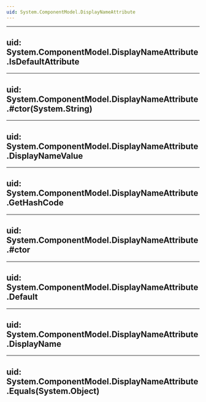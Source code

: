 ```yaml
---
uid: System.ComponentModel.DisplayNameAttribute
---
```


---
uid: System.ComponentModel.DisplayNameAttribute.IsDefaultAttribute
---

---
uid: System.ComponentModel.DisplayNameAttribute.#ctor(System.String)
---

---
uid: System.ComponentModel.DisplayNameAttribute.DisplayNameValue
---

---
uid: System.ComponentModel.DisplayNameAttribute.GetHashCode
---

---
uid: System.ComponentModel.DisplayNameAttribute.#ctor
---

---
uid: System.ComponentModel.DisplayNameAttribute.Default
---

---
uid: System.ComponentModel.DisplayNameAttribute.DisplayName
---

---
uid: System.ComponentModel.DisplayNameAttribute.Equals(System.Object)
---
